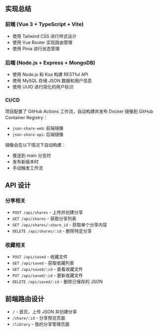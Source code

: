 ## 实现总结

### 前端 (Vue 3 + TypeScript + Vite)

- 使用 Tailwind CSS 进行样式设计
- 使用 Vue Router 实现路由管理
- 使用 Pinia 进行状态管理

### 后端 (Node.js + Express + MongoDB)

- 使用 Node.js 和 Koa 构建 RESTful API
- 使用 MySQL 存储 JSON 数据和用户信息
- 使用 UUID 进行简化的用户标识

### CI/CD

项目配置了 GitHub Actions 工作流，自动构建并发布 Docker 镜像到 GitHub Container Registry：

- `json-share-web`: 前端镜像
- `json-share-api`: 后端镜像

镜像会在以下情况下自动构建：

- 推送到 main 分支时
- 发布新版本时
- 手动触发工作流

## API 设计

### 分享相关

- `POST /api/shares` - 上传并创建分享
- `GET /api/shares` - 获取分享列表
- `GET /api/shares/:share_id` - 获取单个分享内容
- `DELETE /api/shares/:id` - 删除特定分享

### 收藏相关

- `POST /api/saved` - 收藏文件
- `GET /api/saved` - 获取收藏列表
- `GET /api/saved/:id` - 查看收藏文件
- `PUT /api/saved/:id` - 更新收藏文件
- `DELETE /api/saved/:id` - 删除已保存的 JSON

## 前端路由设计

- `/` - 首页，上传 JSON 并创建分享
- `/share/:id` - 分享预览页面
- `/library` - 我的分享管理页面